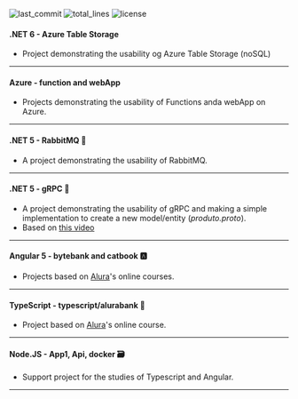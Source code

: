 ![last_commit](https://img.shields.io/github/last-commit/anthueeccel/Studies) ![total_lines](https://img.shields.io/tokei/lines/github/anthueeccel/Studies) ![license](https://img.shields.io/github/license/anthueeccel/Studies)

#### .NET 6 - Azure Table Storage 
* Project demonstrating the usability og Azure Table Storage (noSQL)
--------------------------------------------------

#### Azure - function and webApp 
* Projects demonstrating the usability of Functions anda webApp on Azure.
--------------------------------------------------

#### .NET 5 - RabbitMQ :rabbit2:
* A project demonstrating the usability of RabbitMQ.
--------------------------------------------------

#### .NET 5 - gRPC :repeat:
* A project demonstrating the usability of gRPC and making a simple implementation to create a new model/entity (*produto.proto*).
* Based on [this video](https://www.youtube.com/watch?v=QyxCX2GYHxk)
--------------------------------------------------

#### Angular 5 - bytebank and catbook :a:
* Projects based on [Alura](https://www.alura.com.br)'s online courses.
--------------------------------------------------

#### TypeScript - typescript/alurabank :bank:
* Project based on [Alura](https://www.alura.com.br)'s online course.
--------------------------------------------------

#### Node.JS - App1, Api, docker :card_file_box:	
* Support project for the studies of Typescript and Angular.
------------------------------------------------------
